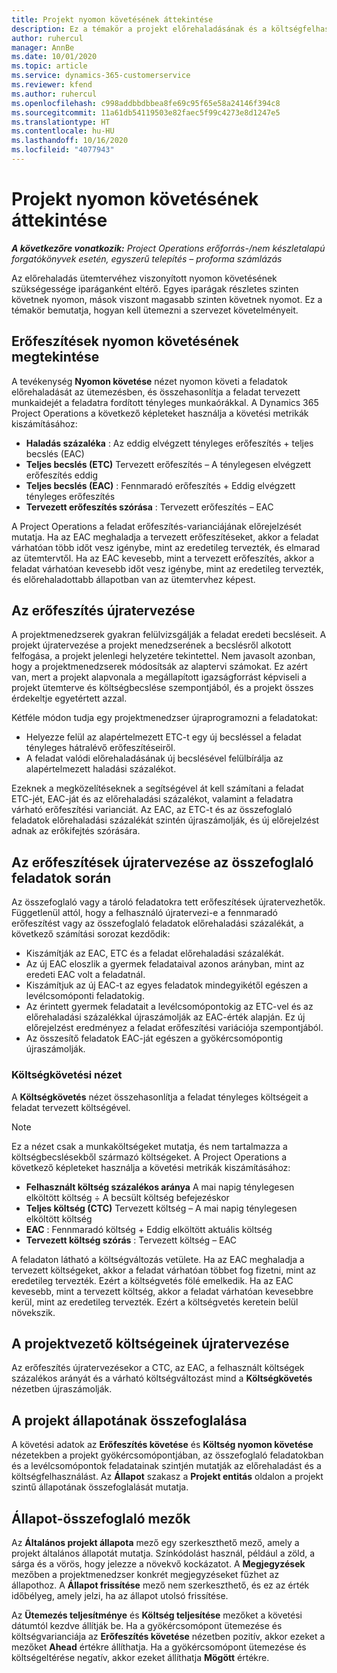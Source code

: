 ```yaml
---
title: Projekt nyomon követésének áttekintése
description: Ez a témakör a projekt előrehaladásának és a költségfelhasználásnak a nyomon követéséről nyújt információkat.
author: ruhercul
manager: AnnBe
ms.date: 10/01/2020
ms.topic: article
ms.service: dynamics-365-customerservice
ms.reviewer: kfend
ms.author: ruhercul
ms.openlocfilehash: c998addbbdbbea8fe69c95f65e58a24146f394c8
ms.sourcegitcommit: 11a61db54119503e82faec5f99c4273e8d1247e5
ms.translationtype: HT
ms.contentlocale: hu-HU
ms.lasthandoff: 10/16/2020
ms.locfileid: "4077943"
---
```

# <a name="project-tracking-overview"></a>Projekt nyomon követésének áttekintése

_**A következőre vonatkozik:** Project Operations erőforrás-/nem készletalapú forgatókönyvek esetén, egyszerű telepítés – proforma számlázás_

Az előrehaladás ütemtervéhez viszonyított nyomon követésének szükségessége iparáganként eltérő. Egyes iparágak részletes szinten követnek nyomon, mások viszont magasabb szinten követnek nyomot. Ez a témakör bemutatja, hogyan kell ütemezni a szervezet követelményeit.

## <a name="effort-tracking-view"></a>Erőfeszítések nyomon követésének megtekintése

A tevékenység **Nyomon követése** nézet nyomon követi a feladatok előrehaladását az ütemezésben, és összehasonlítja a feladat tervezett munkaidejét a feladatra fordított tényleges munkaórákkal. A Dynamics 365 Project Operations a következő képleteket használja a követési metrikák kiszámításához:

- **Haladás százaléka** : Az eddig elvégzett tényleges erőfeszítés + teljes becslés (EAC) 
- **Teljes becslés (ETC)** Tervezett erőfeszítés – A ténylegesen elvégzett erőfeszítés eddig 
- **Teljes becslés (EAC)** : Fennmaradó erőfeszítés + Eddig elvégzett tényleges erőfeszítés 
- **Tervezett erőfeszítés szórása** : Tervezett erőfeszítés – EAC

A Project Operations a feladat erőfeszítés-varianciájának előrejelzését mutatja. Ha az EAC meghaladja a tervezett erőfeszítéseket, akkor a feladat várhatóan több időt vesz igénybe, mint az eredetileg tervezték, és elmarad az ütemtervtől. Ha az EAC kevesebb, mint a tervezett erőfeszítés, akkor a feladat várhatóan kevesebb időt vesz igénybe, mint az eredetileg tervezték, és előrehaladottabb állapotban van az ütemtervhez képest.

## <a name="reprojecting-effort"></a>Az erőfeszítés újratervezése

A projektmenedzserek gyakran felülvizsgálják a feladat eredeti becsléseit. A projekt újratervezése a projekt menedzserének a becslésről alkotott felfogása, a projekt jelenlegi helyzetére tekintettel. Nem javasolt azonban, hogy a projektmenedzserek módosítsák az alaptervi számokat. Ez azért van, mert a projekt alapvonala a megállapított igazságforrást képviseli a projekt ütemterve és költségbecslése szempontjából, és a projekt összes érdekeltje egyetértett azzal.

Kétféle módon tudja egy projektmenedzser újraprogramozni a feladatokat:

- Helyezze felül az alapértelmezett ETC-t egy új becsléssel a feladat tényleges hátralévő erőfeszítéseiről. 
- A feladat valódi előrehaladásának új becslésével felülbírálja az alapértelmezett haladási százalékot.

Ezeknek a megközelítéseknek a segítségével át kell számítani a feladat ETC-jét, EAC-ját és az előrehaladási százalékot, valamint a feladatra várható erőfeszítési varianciát. Az EAC, az ETC-t és az összefoglaló feladatok előrehaladási százalékát szintén újraszámolják, és új előrejelzést adnak az erőkifejtés szórására.

## <a name="reprojection-of-effort-on-summary-tasks"></a>Az erőfeszítések újratervezése az összefoglaló feladatok során

Az összefoglaló vagy a tároló feladatokra tett erőfeszítések újratervezhetők. Függetlenül attól, hogy a felhasználó újratervezi-e a fennmaradó erőfeszítést vagy az összefoglaló feladatok előrehaladási százalékát, a következő számítási sorozat kezdődik:

- Kiszámítják az EAC, ETC és a feladat előrehaladási százalékát.
- Az új EAC eloszlik a gyermek feladataival azonos arányban, mint az eredeti EAC volt a feladatnál.
- Kiszámítjuk az új EAC-t az egyes feladatok mindegyikétől egészen a levélcsomóponti feladatokig. 
- Az érintett gyermek feladatait a levélcsomópontokig az ETC-vel és az előrehaladási százalékkal újraszámolják az EAC-érték alapján. Ez új előrejelzést eredményez a feladat erőfeszítési variációja szempontjából. 
- Az összesítő feladatok EAC-ját egészen a gyökércsomópontig újraszámolják.

### <a name="cost-tracking-view"></a>Költségkövetési nézet 

A **Költségkövetés** nézet összehasonlítja a feladat tényleges költségeit a feladat tervezett költségével. 

> [!NOTE]
> Ez a nézet csak a munkaköltségeket mutatja, és nem tartalmazza a költségbecslésekből származó költségeket. A Project Operations a következő képleteket használja a követési metrikák kiszámításához:

- **Felhasznált költség százalékos aránya** A mai napig ténylegesen elköltött költség ÷ A becsült költség befejezéskor
- **Teljes költség (CTC)** Tervezett költség – A mai napig ténylegesen elköltött költség
- **EAC** : Fennmaradó költség + Eddig elköltött aktuális költség
- **Tervezett költség szórás** : Tervezett költség – EAC

A feladaton látható a költségváltozás vetülete. Ha az EAC meghaladja a tervezett költségeket, akkor a feladat várhatóan többet fog fizetni, mint az eredetileg tervezték. Ezért a költségvetés fölé emelkedik. Ha az EAC kevesebb, mint a tervezett költség, akkor a feladat várhatóan kevesebbre kerül, mint az eredetileg tervezték. Ezért a költségvetés keretein belül növekszik.

## <a name="project-managers-reprojection-of-cost"></a>A projektvezető költségeinek újratervezése

Az erőfeszítés újratervezésekor a CTC, az EAC, a felhasznált költségek százalékos arányát és a várható költségváltozást mind a **Költségkövetés** nézetben újraszámolják.

## <a name="project-status-summary"></a>A projekt állapotának összefoglalása

A követési adatok az **Erőfeszítés követése** és **Költség nyomon követése** nézetekben a projekt gyökércsomópontjában, az összefoglaló feladatokban és a levélcsomópontok feladatainak szintjén mutatják az előrehaladást és a költségfelhasználást. Az **Állapot** szakasz a **Projekt entitás** oldalon a projekt szintű állapotának összefoglalását mutatja.

## <a name="status-summary-fields"></a>Állapot-összefoglaló mezők

Az **Általános projekt állapota** mező egy szerkeszthető mező, amely a projekt általános állapotát mutatja. Színkódolást használ, például a zöld, a sárga és a vörös, hogy jelezze a növekvő kockázatot. A **Megjegyzések** mezőben a projektmenedzser konkrét megjegyzéseket fűzhet az állapothoz. A **Állapot frissítése** mező nem szerkeszthető, és ez az érték időbélyeg, amely jelzi, ha az állapot utolsó frissítése.

Az **Ütemezés teljesítménye** és **Költség teljesítése** mezőket a követési dátumtól kezdve állítják be. Ha a gyökércsomópont ütemezése és költségvarianciája az **Erőfeszítés követése** nézetben pozitív, akkor ezeket a mezőket **Ahead** értékre állíthatja. Ha a gyökércsomópont ütemezése és költségeltérése negatív, akkor ezeket állíthatja **Mögött** értékre.
